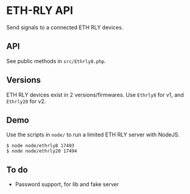 ETH-RLY API
====

Send signals to a connected ETH RLY devices.

API
---

See public methods in `src/Ethrly8.php`.

Versions
---

ETH RLY devices exist in 2 versions/firmwares. Use `Ethrly8` for v1, and `Ethrly20` for v2.

Demo
---

Use the scripts in `node/` to run a limited ETH RLY server with NodeJS.

	$ node node/ethrly8 17493
	$ node node/ethrly20 17494

To do
---

* Password support, for lib and fake server
